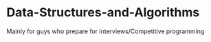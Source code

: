# Data-Structures-and-Algorithms
Mainly for guys who prepare for interviews/Competitive programming
